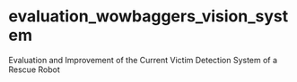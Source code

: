 # evaluation_wowbaggers_vision_system
Evaluation and Improvement of the Current Victim Detection System of a Rescue Robot
